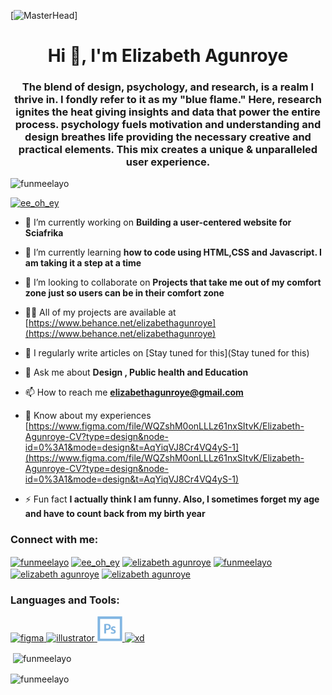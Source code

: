 [![MasterHead](https://media.licdn.com/dms/image/D4D16AQEgU5OVbfc06g/profile-displaybackgroundimage-shrink_350_1400/0/1672020200959?e=1701907200&v=beta&t=ltStY14Zliny82Bo0_y0By6UBR6SxSmcalN6DlCBvQ4)]
<h1 align="center">Hi 👋, I'm Elizabeth Agunroye</h1>
<h3 align="center">The blend of design, psychology, and research, is a realm I thrive in. I fondly refer to it as my "blue flame." Here, research ignites the heat giving insights and data that power the entire process. psychology fuels motivation and understanding and design breathes life providing the necessary creative and practical elements. This mix creates a unique & unparalleled user experience.</h3>


<p align="left"> <img src="https://komarev.com/ghpvc/?username=funmeelayo&label=Profile%20views&color=0e75b6&style=flat" alt="funmeelayo" /> </p>

<p align="left"> <a href="https://twitter.com/ee_oh_ey" target="blank"><img src="https://img.shields.io/twitter/follow/ee_oh_ey?logo=twitter&style=for-the-badge" alt="ee_oh_ey" /></a> </p>

- 🔭 I’m currently working on **Building a user-centered website for Sciafrika**

- 🌱 I’m currently learning **how to code using HTML,CSS and Javascript. I am taking it a step at a time**

- 👯 I’m looking to collaborate on **Projects that take me out of my comfort zone just so users can be in their comfort zone**

- 👨‍💻 All of my projects are available at [https://www.behance.net/elizabethagunroye](https://www.behance.net/elizabethagunroye)

- 📝 I regularly write articles on [Stay tuned for this](Stay tuned for this)

- 💬 Ask me about **Design , Public health and Education**

- 📫 How to reach me **elizabethagunroye@gmail.com**

- 📄 Know about my experiences [https://www.figma.com/file/WQZshM0onLLLz61nxSItvK/Elizabeth-Agunroye-CV?type=design&node-id=0%3A1&mode=design&t=AqYiqVJ8Cr4VQ4yS-1](https://www.figma.com/file/WQZshM0onLLLz61nxSItvK/Elizabeth-Agunroye-CV?type=design&node-id=0%3A1&mode=design&t=AqYiqVJ8Cr4VQ4yS-1)

- ⚡ Fun fact **I actually think I am funny. Also, I sometimes forget my age and have to count back from my birth year**

<h3 align="left">Connect with me:</h3>
<p align="left">
<a href="https://codepen.io/funmeelayo" target="blank"><img align="center" src="https://raw.githubusercontent.com/rahuldkjain/github-profile-readme-generator/master/src/images/icons/Social/codepen.svg" alt="funmeelayo" height="30" width="40" /></a>
<a href="https://twitter.com/ee_oh_ey" target="blank"><img align="center" src="https://raw.githubusercontent.com/rahuldkjain/github-profile-readme-generator/master/src/images/icons/Social/twitter.svg" alt="ee_oh_ey" height="30" width="40" /></a>
<a href="https://linkedin.com/in/elizabeth agunroye" target="blank"><img align="center" src="https://raw.githubusercontent.com/rahuldkjain/github-profile-readme-generator/master/src/images/icons/Social/linked-in-alt.svg" alt="elizabeth agunroye" height="30" width="40" /></a>
<a href="https://instagram.com/funmeelayo" target="blank"><img align="center" src="https://raw.githubusercontent.com/rahuldkjain/github-profile-readme-generator/master/src/images/icons/Social/instagram.svg" alt="funmeelayo" height="30" width="40" /></a>
<a href="https://dribbble.com/elizabeth agunroye" target="blank"><img align="center" src="https://raw.githubusercontent.com/rahuldkjain/github-profile-readme-generator/master/src/images/icons/Social/dribbble.svg" alt="elizabeth agunroye" height="30" width="40" /></a>
<a href="https://www.behance.net/elizabeth agunroye" target="blank"><img align="center" src="https://raw.githubusercontent.com/rahuldkjain/github-profile-readme-generator/master/src/images/icons/Social/behance.svg" alt="elizabeth agunroye" height="30" width="40" /></a>
</p>

<h3 align="left">Languages and Tools:</h3>
<p align="left"> <a href="https://www.figma.com/" target="_blank" rel="noreferrer"> <img src="https://www.vectorlogo.zone/logos/figma/figma-icon.svg" alt="figma" width="40" height="40"/> </a> <a href="https://www.adobe.com/in/products/illustrator.html" target="_blank" rel="noreferrer"> <img src="https://www.vectorlogo.zone/logos/adobe_illustrator/adobe_illustrator-icon.svg" alt="illustrator" width="40" height="40"/> </a> <a href="https://www.photoshop.com/en" target="_blank" rel="noreferrer"> <img src="https://raw.githubusercontent.com/devicons/devicon/master/icons/photoshop/photoshop-line.svg" alt="photoshop" width="40" height="40"/> </a> <a href="https://www.adobe.com/products/xd.html" target="_blank" rel="noreferrer"> <img src="https://cdn.worldvectorlogo.com/logos/adobe-xd.svg" alt="xd" width="40" height="40"/> </a> </p>

<p>&nbsp;<img align="center" src="https://github-readme-stats.vercel.app/api?username=funmeelayo&show_icons=true&locale=en" alt="funmeelayo" /></p>

<p><img align="center" src="https://github-readme-streak-stats.herokuapp.com/?user=funmeelayo&" alt="funmeelayo" /></p>
